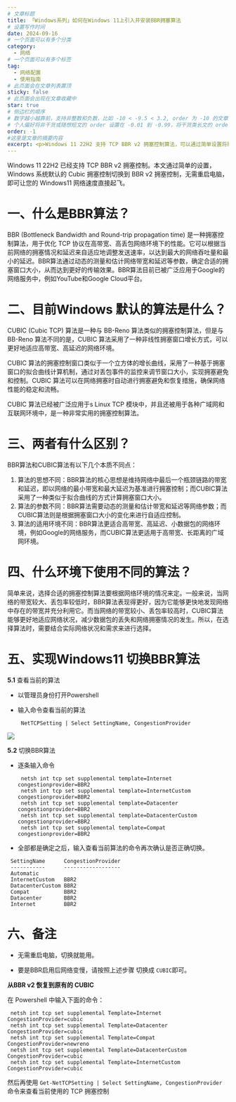 ```yaml
---
# 文章标题
title: 「Windows系列」如何在Windows 11上引入并安装BBR拥塞算法
# 设置写作时间
date: 2024-09-16
# 一个页面可以有多个分类
category:
  - 网络
# 一个页面可以有多个标签
tag:
  - 网络配置
  - 使用指南
# 此页面会在文章列表置顶
sticky: false
# 此页面会出现在文章收藏中
star: true
# 侧边栏的顺序
# 数字越小越靠前，支持非整数和负数，比如 -10 < -9.5 < 3.2, order 为 -10 的文章会最靠上。
# 个人偏好将非干货或随想短文的 order 设置在 -0.01 到 -0.99，将干货类长文的 order 设置在 -1 到负无穷。每次新增文章都会在上一篇的基础上递减 order 值。
order: -1
#这里是文章的摘要内容
excerpt: <p>Windows 11 22H2 支持 TCP BBR v2 拥塞控制算法，可以通过简单设置将默认的 CUBIC 算法切换为 BBR v2。BBR 是一种优化 TCP 性能的算法，特别适用于高带宽、高延迟的网络环境。与 CUBIC 不同，BBR 动态调整发送速率以提升网络吞吐量。本文介绍了如何在 Windows 11 上切换算法，通过 PowerShell 命令即可完成，且无需重启。如果切换后网络变慢，可随时恢复为 CUBIC 算法。</p>
---
```


Windows 11 22H2 已经支持 TCP BBR v2 拥塞控制。本文通过简单的设置，Windows 系统默认的 Cubic 拥塞控制切换到 BBR v2 拥塞控制，无需重启电脑，即可让您的 Windows11 网络速度直接起飞。

# 一、什么是BBR算法？

 BBR (Bottleneck Bandwidth and Round-trip propagation time) 是一种拥塞控制算法，用于优化 TCP 协议在高带宽、高丢包网络环境下的性能。它可以根据当前网络的拥塞情况和延迟来自适应地调整发送速率，以达到最大的网络吞吐量和最小的延迟。BBR算法通过动态的测量和估计网络带宽和延迟等参数，确定合适的拥塞窗口大小，从而达到更好的传输效果。BBR算法目前已被广泛应用于Google的网络服务中，例如YouTube和Google Cloud平台。

# 二、目前Windows 默认的算法是什么？

 CUBIC (Cubic TCP) 算法是一种与 BB-Reno 算法类似的拥塞控制算法，但是与 BB-Reno 算法不同的是，CUBIC 算法采用了一种非线性拥塞窗口增长方式，可以更好地适应高带宽、高延迟的网络环境。

CUBIC 算法的拥塞控制窗口类似于一个立方体的增长曲线，采用了一种基于拥塞窗口的拟合曲线计算机制，通过对丢包事件的监控来调节窗口大小，实现拥塞避免和控制。CUBIC 算法可以在网络拥塞时自动进行拥塞避免和恢复措施，确保网络性能的稳定和流畅。

CUBIC 算法已经被广泛应用于s Linux TCP 模块中，并且还被用于各种广域网和互联网环境中，是一种非常实用的拥塞控制算法。

# 三、两者有什么区别？

BBR算法和CUBIC算法有以下几个本质不同点：

1. 算法的思想不同：BBR算法的核心思想是维持网络中最后一个瓶颈链路的带宽和延迟，即以网络的最小带宽和最大延迟为基准进行拥塞控制；而CUBIC算法采用了一种类似于拟合曲线的方式计算拥塞窗口大小。
2. 算法的参数不同：BBR算法需要动态的测量和估计带宽和延迟等网络参数；而CUBIC算法则是根据拥塞窗口大小的变化来进行自适应控制。
3. 算法的适用环境不同：BBR算法更适合高带宽、高延迟、小数据包的网络环境，例如Google的网络服务，而CUBIC算法更适用于高带宽、长距离的广域网环境。

# 四、什么环境下使用不同的算法？

 简单来说，选择合适的拥塞控制算法要根据网络环境的情况来定。一般来说，当网络的带宽较大、丢包率较低时，BBR算法表现得更好，因为它能够更快地发现网络中存在的带宽并充分利用它。而当网络的带宽较小、丢包率较高时，CUBIC算法能够更好地适应网络状况，减少数据包的丢失和网络拥塞情况的发生。所以，在选择算法时，需要结合实际网络状况和需求来进行选择。

# 五、实现Windows11 切换BBR算法

**5.1** 查看当前的算法

- 以管理员身份打开Powershell

  

- 输入命令查看当前的算法

  ```shell
   NetTCPSetting | Select SettingName, CongestionProvider
  ```

![](https://my-img.675222.xyz/fantasy-biji/2024/09/a7a4266ed457809cbb55f3fb2f74e166.png)

**5.2** 切换BBR算法

- 逐条输入命令

  ```shell
   netsh int tcp set supplemental template=Internet congestionprovider=BBR2
   netsh int tcp set supplemental template=InternetCustom congestionprovider=BBR2
   netsh int tcp set supplemental template=Datacenter congestionprovider=BBR2
   netsh int tcp set supplemental template=DatacenterCustom congestionprovider=BBR2
   netsh int tcp set supplemental template=Compat congestionprovider=BBR2
  ```

  

 - 全部都是确定之后，输入查看当前算法的命令再次确认是否正确切换。

  ```shell
   SettingName      CongestionProvider
   -----------      ------------------
   Automatic
   InternetCustom   BBR2
   DatacenterCustom BBR2
   Compat           BBR2
   Datacenter       BBR2
   Internet         BBR2
  ```

# 六、备注

- 无需重启电脑，切换就能用。

- 要是BBR启用后网络变慢，请按照上述步骤 切换成 `CUBIC`即可。

**从BBR v2 恢复到原有的 CUBIC**

在 Powershell 中输入下面的命令：

  ```shell
   netsh int tcp set supplemental Template=Internet CongestionProvider=cubic
   netsh int tcp set supplemental Template=Datacenter CongestionProvider=cubic
   netsh int tcp set supplemental Template=Compat CongestionProvider=newreno
   netsh int tcp set supplemental Template=DatacenterCustom CongestionProvider=cubic
   netsh int tcp set supplemental Template=InternetCustom CongestionProvider=cubic
  ```

然后再使用 `Get-NetTCPSetting | Select SettingName, CongestionProvider` 命令来查看当前使用的 TCP 拥塞控制

